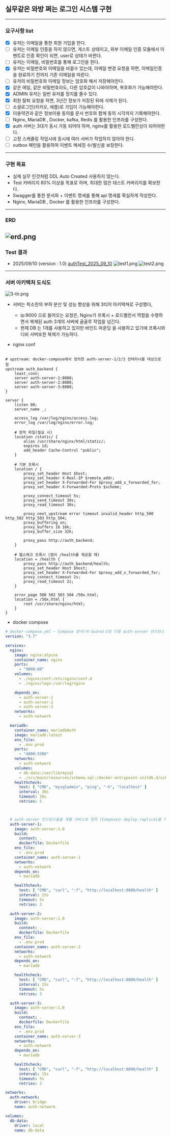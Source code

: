 ## 실무같은 와방 쩌는 로그인 시스템 구현 

---


### 요구사항 list
- [x] 유저는 이메일을 통한 회원 가입을 한다. 
- [ ] 유저는 이메일 인증을 하지 않으면, 게스트 상태이고, 외부 이메일 인증 모듈에서 이벤트로 인증 확인이 되면, user로 상태가 바뀐다.
- [ ] 유저는 이메일, 비밀번호를 통해 로그인을 한다. 
- [x] 유저는 비밀번호와 이메일을 바꿀수 있는데, 이메일 변경 요청을 하면, 이메일인증을 완료하기 전까지 기존 이메일을 따른다.
- [ ] 유저의 비밀번호와 이메일 정보는  암호화 해서 저장해야한다.
- [x] 같은 메일, 같은 비밀번호라도, 다른 암호값이 나와야하며, 복호화가 가능해야한다. 
- [x] ADMIN 유저는 일반 유저를 정지를 줄수 있다.
- [x] 회원 탈퇴 요청을 하면, 3년간 정보가 저장된 뒤에 삭제가 된다. 
- [ ] 소셜로그인(카카오, 애플)로 가입이 가능해야한다.
- [x] 이용약관과 같은 정보이용 동의를 문서 번호와 함께 동의 시각까지 기록해야한다.
- [ ] Nginx, MariaDB , Docker, kafka, Redis 를 활용한 인프라를 구성한다.
- [x] auth 서버는 3대가 동시 가동 되어야 하며, nginx를 활용한 로드벨런싱이 되어야한다.
- [ ] 고정 스케쥴링 작업시에 동시에 여러 서버가 작업하지 않아야 한다. 
- [ ] outbox 패턴을 활용하여 이벤트 메세징 수/발신을 보장한다. 
---


###  구현 목표 
- 실제 실무 인것처럼 DDL Auto Created  사용하지 않는다. 
- Test 커버리지 80% 이상을 목표로 하며, 최대한 많은 테스트 커버리지를 확보한다. 
- Swagger를 통한 문서화 + 이벤트 명세를 통해 api 명세를 확실하게 작성한다.
- Nginx, MariaDB , Docker 를 활용한 인프라를 구성한다.


---

### ERD
![erd.png](images/erd.png)
---

### Test 결과 
- 2025/09/10 (version : 1.0)
[authTest_2025_09_10](authTest_2025_09_10.html)
![test1.png](images/test1.png)
![test2.png](images/test2.png)

---

### 서버 아키택처 도식도

![3-tir.png](images/3-tir.png)

- 서버는 쵝소한의 부하 분산 및 성능 향상을 위해 3티어 아키택쳐로 구성했다,
	- ip:9000 으로 들어오는 요청은, Nginx가 프록시 + 로드벨런서 역할을 수행하면서 복제된 auth 3개의 서버에 골골루 작업을 넘긴다.
	- 현제 DB 는 1개를 사용하고 있지만 바인드 마운딩 을 사용하고 있기에 프록시와 디비 서버또한 복제가 가능하다.

- nginx conf

```nginx configuration

# upstream: docker-compose에서 정의한 auth-server-1/2/3 컨테이너를 대상으로 함
upstream auth_backend {
    least_conn;
    server auth-server-1:8080;
    server auth-server-2:8080;
    server auth-server-3:8080;
}

server {
    listen 80;
    server_name _;

    access_log /var/log/nginx/access.log;
    error_log /var/log/nginx/error.log;

    # 정적 파일(필요 시)
    location /static/ {
        alias /usr/share/nginx/html/static/;
        expires 1d;
        add_header Cache-Control "public";
    }

    # 기본 프록시
    location / {
        proxy_set_header Host $host;
        proxy_set_header X-Real-IP $remote_addr;
        proxy_set_header X-Forwarded-For $proxy_add_x_forwarded_for;
        proxy_set_header X-Forwarded-Proto $scheme;

        proxy_connect_timeout 5s;
        proxy_send_timeout 30s;
        proxy_read_timeout 30s;

        proxy_next_upstream error timeout invalid_header http_500 http_502 http_503 http_504;
        proxy_buffering on;
        proxy_buffers 16 16k;
        proxy_buffer_size 32k;

        proxy_pass http://auth_backend;
    }

    # 헬스체크 프록시 (앱이 /health를 제공할 때)
    location = /health {
        proxy_pass http://auth_backend/health;
        proxy_set_header Host $host;
        proxy_set_header X-Forwarded-For $proxy_add_x_forwarded_for;
        proxy_connect_timeout 2s;
        proxy_read_timeout 2s;
    }

    error_page 500 502 503 504 /50x.html;
    location = /50x.html {
        root /usr/share/nginx/html;
    }
}
```

- docker compose

```yaml
# docker-compose.yml — Compose 방식(비-Swarm)으로 다중 auth-server 인스턴스 정의
version: "3.7"

services:
  nginx:
    image: nginx:alpine
    container_name: nginx
    ports:
      - "9000:80"
    volumes:
      - ./nginx/conf:/etc/nginx/conf.d
      - ./nginx/logs:/var/log/nginx

    depends_on:
      - auth-server-1
      - auth-server-2
      - auth-server-3
    networks:
      - auth-network

  mariadb:
    container_name: mariadbAuth
    image: mariadb:latest
    env_file:
      - .env.prod
    ports:
      - "4000:3306"
    networks:
      - auth-network
    volumes:
      - db-data:/var/lib/mysql
      - ./src/main/resources/schema.sql:/docker-entrypoint-initdb.d/schema.sql:ro
    healthcheck:
      test: [ "CMD", "mysqladmin", "ping", "-h", "localhost" ]
      interval: 30s
      timeout: 10s
      retries: 5



  # auth-server 인스턴스들을 개별 서비스로 정의 (Compose는 deploy.replicas를 적용하지 않으므로 이렇게 복수 서비스로 표현)
  auth-server-1:
    image: auth-server:1.0
    build:
      context: .
      dockerfile: Dockerfile
    env_file:
      - .env.prod
    container_name: auth-server-1
    networks:
      - auth-network
    depends_on:
      - mariadb

    healthcheck:
      test: [ "CMD", "curl", "-f", "http://localhost:8080/health" ]
      interval: 15s
      timeout: 5s
      retries: 3

  auth-server-2:
    image: auth-server:1.0
    build:
      context: .
      dockerfile: Dockerfile
    env_file:
      - .env.prod
    container_name: auth-server-2
    networks:
      - auth-network
    depends_on:
      - mariadb

    healthcheck:
      test: [ "CMD", "curl", "-f", "http://localhost:8080/health" ]
      interval: 15s
      timeout: 5s
      retries: 3

  auth-server-3:
    image: auth-server:1.0
    build:
      context: .
      dockerfile: Dockerfile
    env_file:
      - .env.prod
    container_name: auth-server-3
    networks:
      - auth-network
    depends_on:
      - mariadb

    healthcheck:
      test: [ "CMD", "curl", "-f", "http://localhost:8080/health" ]
      interval: 15s
      timeout: 5s
      retries: 3

networks:
  auth-network:
    driver: bridge
    name: auth-network

volumes:
  db-data:
    driver: local
    name: db-data

```

